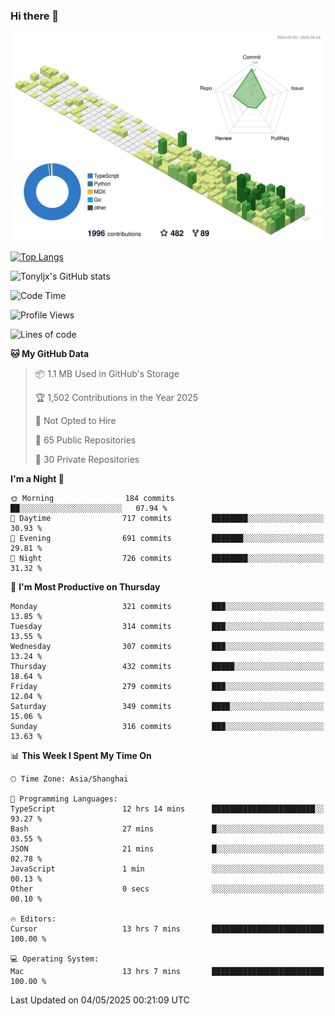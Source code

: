 ### Hi there 👋

![](./profile-3d-contrib/profile-green-animate.svg)

 

[![Top Langs](https://github-readme-stats.vercel.app/api/top-langs/?username=tonyljx)](https://github.com/anuraghazra/github-readme-stats)

![Tonyljx's GitHub stats](https://github-readme-stats.vercel.app/api?username=tonyljx&theme=default&show_icons=true)

 

<!--START_SECTION:waka-->
![Code Time](http://img.shields.io/badge/Code%20Time-1%2C297%20hrs%2024%20mins-blue)

![Profile Views](http://img.shields.io/badge/Profile%20Views-2-blue)

![Lines of code](https://img.shields.io/badge/From%20Hello%20World%20I%27ve%20Written-1.2%20million%20lines%20of%20code-blue)

**🐱 My GitHub Data** 

> 📦 1.1 MB Used in GitHub's Storage 
 > 
> 🏆 1,502 Contributions in the Year 2025
 > 
> 🚫 Not Opted to Hire
 > 
> 📜 65 Public Repositories 
 > 
> 🔑 30 Private Repositories 
 > 
**I'm a Night 🦉** 

```text
🌞 Morning                184 commits         ██░░░░░░░░░░░░░░░░░░░░░░░   07.94 % 
🌆 Daytime                717 commits         ████████░░░░░░░░░░░░░░░░░   30.93 % 
🌃 Evening                691 commits         ███████░░░░░░░░░░░░░░░░░░   29.81 % 
🌙 Night                  726 commits         ████████░░░░░░░░░░░░░░░░░   31.32 % 
```
📅 **I'm Most Productive on Thursday** 

```text
Monday                   321 commits         ███░░░░░░░░░░░░░░░░░░░░░░   13.85 % 
Tuesday                  314 commits         ███░░░░░░░░░░░░░░░░░░░░░░   13.55 % 
Wednesday                307 commits         ███░░░░░░░░░░░░░░░░░░░░░░   13.24 % 
Thursday                 432 commits         █████░░░░░░░░░░░░░░░░░░░░   18.64 % 
Friday                   279 commits         ███░░░░░░░░░░░░░░░░░░░░░░   12.04 % 
Saturday                 349 commits         ████░░░░░░░░░░░░░░░░░░░░░   15.06 % 
Sunday                   316 commits         ███░░░░░░░░░░░░░░░░░░░░░░   13.63 % 
```


📊 **This Week I Spent My Time On** 

```text
🕑︎ Time Zone: Asia/Shanghai

💬 Programming Languages: 
TypeScript               12 hrs 14 mins      ███████████████████████░░   93.27 % 
Bash                     27 mins             █░░░░░░░░░░░░░░░░░░░░░░░░   03.55 % 
JSON                     21 mins             █░░░░░░░░░░░░░░░░░░░░░░░░   02.78 % 
JavaScript               1 min               ░░░░░░░░░░░░░░░░░░░░░░░░░   00.13 % 
Other                    0 secs              ░░░░░░░░░░░░░░░░░░░░░░░░░   00.10 % 

🔥 Editors: 
Cursor                   13 hrs 7 mins       █████████████████████████   100.00 % 

💻 Operating System: 
Mac                      13 hrs 7 mins       █████████████████████████   100.00 % 
```


 Last Updated on 04/05/2025 00:21:09 UTC
<!--END_SECTION:waka-->
